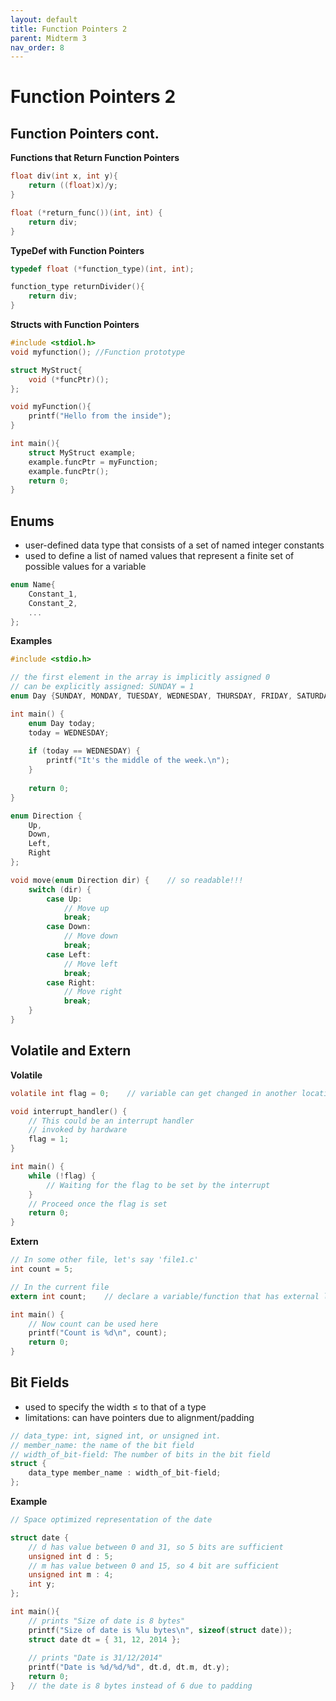 ```yaml
---
layout: default
title: Function Pointers 2
parent: Midterm 3
nav_order: 8
---
```

# Function Pointers 2
## Function Pointers cont.
**Functions that Return Function Pointers**
```C
float div(int x, int y){
	return ((float)x)/y;
}

float (*return_func())(int, int) {
	return div;
}
```

**TypeDef with Function Pointers**
```C
typedef float (*function_type)(int, int);

function_type returnDivider(){
	return div;
}
```

**Structs with Function Pointers**
```C
#include <stdiol.h>
void myfunction(); //Function prototype

struct MyStruct{
	void (*funcPtr)();
};

void myFunction(){
	printf("Hello from the inside");
}

int main(){
	struct MyStruct example;
	example.funcPtr = myFunction;
	example.funcPtr();
	return 0;
}
```

## Enums
- user-defined data type that consists of a set of named integer constants
- used to define a list of named values that represent a finite set of possible values for a variable
```C
enum Name{
	Constant_1,
	Constant_2,
	...
};
```

 **Examples**
```C
#include <stdio.h>

// the first element in the array is implicitly assigned 0
// can be explicitly assigned: SUNDAY = 1
enum Day {SUNDAY, MONDAY, TUESDAY, WEDNESDAY, THURSDAY, FRIDAY, SATURDAY};

int main() {
	enum Day today;
	today = WEDNESDAY;
	
	if (today == WEDNESDAY) {
		printf("It's the middle of the week.\n");
	}
	
	return 0;
} 
```

```C
enum Direction {
	Up,
	Down,
	Left,
	Right
};

void move(enum Direction dir) {    // so readable!!!
	switch (dir) {
		case Up:
			// Move up
			break;
		case Down:
			// Move down
			break;
		case Left:
			// Move left
			break;
		case Right:
			// Move right
			break;
	}
}
```

## Volatile and Extern
**Volatile**
```C 
volatile int flag = 0;    // variable can get changed in another location

void interrupt_handler() {
	// This could be an interrupt handler
	// invoked by hardware
	flag = 1;
}

int main() {
	while (!flag) {
		// Waiting for the flag to be set by the interrupt
	} 
	// Proceed once the flag is set
	return 0;
}
```

**Extern**
```C
// In some other file, let's say 'file1.c'
int count = 5;

// In the current file
extern int count;    // declare a variable/function that has external linkage

int main() {
	// Now count can be used here
	printf("Count is %d\n", count);
	return 0;
}
```

## Bit Fields
- used to specify the width ≤ to that of a type
- limitations: can have pointers due to alignment/padding
```C
// data_type: int, signed int, or unsigned int.
// member_name: the name of the bit field
// width_of_bit-field: The number of bits in the bit field
struct {
	data_type member_name : width_of_bit-field;
};
```

**Example**
```C
// Space optimized representation of the date

struct date {
	// d has value between 0 and 31, so 5 bits are sufficient
	unsigned int d : 5;
	// m has value between 0 and 15, so 4 bit are sufficient
	unsigned int m : 4;
	int y;
};

int main(){
	// prints "Size of date is 8 bytes"
	printf("Size of date is %lu bytes\n", sizeof(struct date));
	struct date dt = { 31, 12, 2014 };
	
	// prints "Date is 31/12/2014"
	printf("Date is %d/%d/%d", dt.d, dt.m, dt.y); 
	return 0;
}   // the date is 8 bytes instead of 6 due to padding
```